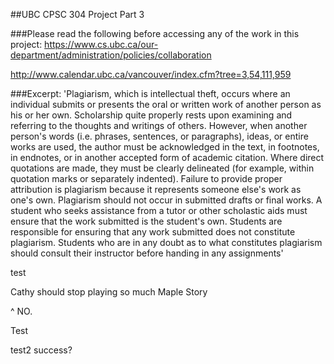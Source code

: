 ##UBC CPSC 304 Project Part 3

###Please read the following before accessing any of the work in this project:
  https://www.cs.ubc.ca/our-department/administration/policies/collaboration

  http://www.calendar.ubc.ca/vancouver/index.cfm?tree=3,54,111,959

###Excerpt: 
'Plagiarism, which is intellectual theft, occurs where an individual submits or presents the oral or written work of another person as his or her own. Scholarship quite properly rests upon examining and referring to the thoughts and writings of others. However, when another person's words (i.e. phrases, sentences, or paragraphs), ideas, or entire works are used, the author must be acknowledged in the text, in footnotes, in endnotes, or in another accepted form of academic citation. Where direct quotations are made, they must be clearly delineated (for example, within quotation marks or separately indented). Failure to provide proper attribution is plagiarism because it represents someone else's work as one's own. Plagiarism should not occur in submitted drafts or final works. A student who seeks assistance from a tutor or other scholastic aids must ensure that the work submitted is the student's own. Students are responsible for ensuring that any work submitted does not constitute plagiarism. Students who are in any doubt as to what constitutes plagiarism should consult their instructor before handing in any assignments'

test


Cathy should stop playing so much Maple Story

^ NO.

Test

test2 success?